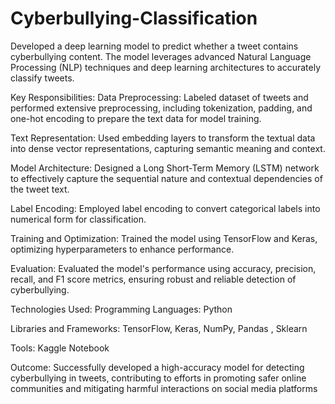 # Cyberbullying-Classification
Developed a deep learning model to predict whether a tweet contains cyberbullying content. The model leverages advanced Natural Language Processing (NLP) techniques and deep learning architectures to accurately classify tweets.

Key Responsibilities:
Data Preprocessing: Labeled dataset of tweets and performed extensive preprocessing, including tokenization, padding, and one-hot encoding to prepare the text data for model training.

Text Representation: Used embedding layers to transform the textual data into dense vector representations, capturing semantic meaning and context.

Model Architecture: Designed a Long Short-Term Memory (LSTM) network to effectively capture the sequential nature and contextual dependencies of the tweet text.

Label Encoding: Employed label encoding to convert categorical labels into numerical form for classification.

Training and Optimization: Trained the model using TensorFlow and Keras, optimizing hyperparameters to enhance performance.

Evaluation: Evaluated the model's performance using accuracy, precision, recall, and F1 score metrics, ensuring robust and reliable detection of cyberbullying.

Technologies Used:
Programming Languages: Python

Libraries and Frameworks: TensorFlow, Keras, NumPy, Pandas , Sklearn

Tools: Kaggle Notebook

Outcome: Successfully developed a high-accuracy model for detecting cyberbullying in tweets, contributing to efforts in promoting safer online communities and mitigating harmful interactions on social media platforms
